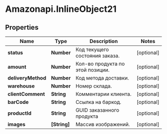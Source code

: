 # Amazonapi.InlineObject21

## Properties

Name | Type | Description | Notes
------------ | ------------- | ------------- | -------------
**status** | **Number** | Код текущего состояния заказа. | [optional] 
**amount** | **Number** | Кол-во продукта по этой позиции. | [optional] 
**deliveryMethod** | **Number** | Код метода доставки. | [optional] 
**warehouse** | **Number** | Номер склада. | [optional] 
**clientComment** | **String** | Комментарии клиента. | [optional] 
**barCode** | **String** | Ссылка на баркод. | [optional] 
**productId** | **String** | GUID заказанного продукта | [optional] 
**images** | **[String]** | Массив изображений. | [optional] 


